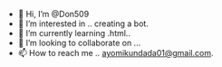 - 👋 Hi, I’m @Don509
- 👀 I’m interested in .. creating a bot.
- 🌱 I’m currently learning .html..
- 💞️ I’m looking to collaborate on ...
- 📫 How to reach me .. ayomikundada01@gmail.com.

<!---
Don509/Don509 is a ✨ special ✨ repository because its `README.md` (this file) appears on your GitHub profile.
You can click the Preview link to take a look at your changes.
--->
